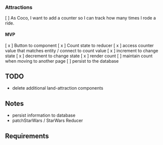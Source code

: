 ### Attractions
[   ] As Coco, I want to add a counter so I can track how many times I rode a ride.

#### MVP
[ x ] Button to component
[ x ] Count state to reducer
[ x ] access counter value that matches entity / connect to count value
[ x ] increment to change state
[ x ] decrement to change state
[ x ] render count
[   ] maintain count when moving to another page
[   ] persist to the database

## TODO
- delete additional land-attraction components

## Notes
- persist information to database
- patchStarWars / StarWars Reducer

## Requirements
